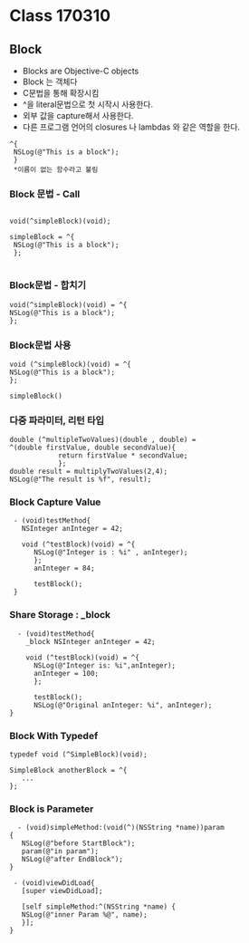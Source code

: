 # Class 170310
## Block

- Blocks are Objective-C objects   
- Block 는 객체다  
- C문법을 통해 확장시킴  
- ^을 literal문법으로 첫 시작시 사용한다.
- 외부 값을 capture해서 사용한다.
- 다른 프로그램 언어의 closures 나 lambdas 와 같은 역할을 한다.

```objc
^{
 NSLog(@"This is a block");
 }
 *이름이 없는 함수라고 불림
```



### Block 문법 - Call

```objc

void(^simpleBlock)(void);

simpleBlock = ^{
 NSLog(@"This is a block");
 };
 
```

### Block문법 - 합치기

```objc
void(^simpleBlock)(void) = ^{
NSLog(@"This is a block");
};
```

### Block문법 사용
```objc
void (^simpleBlock)(void) = ^{
NSLog(@"This is a block");
};

simpleBlock()
```
### 다중 파라미터, 리턴 타입
```objc
double (^multipleTwoValues)(double , double) = 
^(double firstValue, double secondValue){
            return firstValue * secondValue;
            };
double result = multiplyTwoValues(2,4);
NSLog(@"The result is %f", result);
```


### Block Capture Value
```objc
 - (void)testMethod{
   NSInteger anInteger = 42;
   
   void (^testBlock)(void) = ^{
      NSLog(@"Integer is : %i" , anInteger);
      };
      anInteger = 84;
      
      testBlock();
 }
``` 
### Share Storage : _block
```objc
  - (void)testMethod{
    _block NSInteger anInteger = 42;
    
    void (^testBlock)(void) = ^{
      NSLog(@"Integer is: %i",anInteger);
      anInteger = 100;
      };
      
      testBlock();
      NSLog(@"Original anInteger: %i", anInteger);
}
```

### Block With Typedef
```objc
typedef void (^SimpleBlock)(void);

SimpleBlock anotherBlock = ^{
   ...
};
```
### Block is Parameter
```objc
  - (void)simpleMethod:(void(^)(NSString *name))param
{
   NSLog(@"before StartBlock");
   param(@"in param");
   NSLog(@"after EndBlock");
}

 - (void)viewDidLoad{
   [super viewDidLoad];
   
   [self simpleMethod:^(NSString *name) {
   NSLog(@"inner Param %@", name);
   }];
}
``` 
